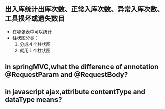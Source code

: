 ## 出入库统计出库次数、正常入库次数、异常入库次数、工具损坏或遗失数目
- 在哪张表中可以统计
- 柱状图分类：
    1. 分成４个柱状图
    2. 就用１个柱状图
## in springMVC,what the difference of annotation @RequestParam and @RequestBody?
## in javascript ajax,attribute contentType and dataType means?

